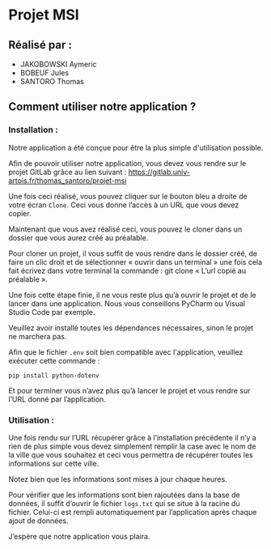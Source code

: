 # Projet MSI

## Réalisé par :
- JAKOBOWSKI Aymeric
- BOBEUF Jules
- SANTORO Thomas

## Comment utiliser notre application ?

### Installation :

Notre application a été conçue pour être la plus simple d'utilisation possible.

Afin de pouvoir utiliser notre application, vous devez vous rendre sur le projet GitLab grâce au lien suivant : https://gitlab.univ-artois.fr/thomas_santoro/projet-msi

Une fois ceci réalisé, vous pouvez cliquer sur le bouton bleu a droite de votre écran `Clone`. Ceci vous donne l’accès à un URL que vous devez copier.

Maintenant que vous avez réalisé ceci, vous pouvez le cloner dans un dossier que vous aurez créé au préalable.

Pour cloner un projet, il vous suffit de vous rendre dans le dossier créé, de faire un clic droit et de sélectionner « ouvrir dans un terminal » une fois cela fait écrivez dans votre terminal la commande : git clone « L’url copié au préalable ».

Une fois cette étape finie, il ne vous reste plus qu’à ouvrir le projet et de le lancer dans une application. Nous vous conseillons PyCharm ou Visual Studio Code par exemple.

Veuillez avoir installé toutes les dépendances nécessaires, sinon le projet ne marchera pas. 

Afin que le fichier `.env` soit bien compatible avec l'application, veuillez exécuter cette commande :
```
pip install python-dotenv
```

Et pour terminer vous n’avez plus qu’à lancer le projet et vous rendre sur l’URL donné par l’application.

### Utilisation :

Une fois rendu sur l’URL récupérer grâce à l’installation précédente il n’y a rien de plus simple vous devez simplement remplir la case avec le nom de la ville que vous souhaitez et ceci vous permettra de récupérer toutes les informations sur cette ville.

Notez bien que les informations sont mises à jour chaque heures.

Pour vérifier que les informations sont bien rajoutées dans la base de données, il suffit d’ouvrir le fichier `logs.txt` qui se situe à la racine du fichier. Celui-ci est rempli automatiquement par l’application après chaque ajout de données.

J’espère que notre application vous plaira.